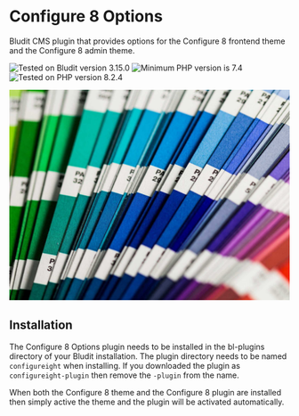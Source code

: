 # Configure 8 Options

Bludit CMS plugin that provides options for the Configure 8 frontend theme and the Configure 8 admin theme.

![Tested on Bludit version 3.15.0](https://img.shields.io/badge/Bludit-3.15.0-42a5f5.svg?style=flat-square "Tested on Bludit version 3.15.0")
![Minimum PHP version is 7.4](https://img.shields.io/badge/PHP_Min-7.4-8892bf.svg?style=flat-square "Minimum PHP version is 7.4")
![Tested on PHP version 8.2.4](https://img.shields.io/badge/PHP_Test-8.2.4-8892bf.svg?style=flat-square "Tested on PHP version 8.2.4")

![Configure 8 theme cover image](https://github.com/Bludiot/configureight-plugin/blob/main/assets/images/cover.jpg?raw=true)

## Installation

The Configure 8 Options plugin needs to be installed in the bl-plugins directory of your Bludit installation. The plugin directory needs to be named `configureight` when installing. If you downloaded the plugin as `configureight-plugin` then remove the `-plugin` from the name.

When both the Configure 8 theme and the Configure 8 plugin are installed then simply active the theme and the plugin will be activated automatically.
